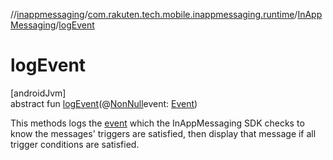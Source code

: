 //[inappmessaging](../../../index.md)/[com.rakuten.tech.mobile.inappmessaging.runtime](../index.md)/[InAppMessaging](index.md)/[logEvent](log-event.md)

# logEvent

[androidJvm]\
abstract fun [logEvent](log-event.md)(@[NonNull](https://developer.android.com/reference/kotlin/androidx/annotation/NonNull.html)event: [Event](../../com.rakuten.tech.mobile.inappmessaging.runtime.data.models.appevents/-event/index.md))

This methods logs the [event](log-event.md) which the InAppMessaging SDK checks to know the messages' triggers are satisfied, then display that message if all trigger conditions are satisfied.
